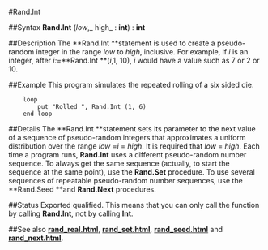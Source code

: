 
#Rand.Int

##Syntax
**Rand.Int** (_low_,_ high_ : **int**) : **int**



##Description
The **Rand.Int **statement is used to create a pseudo-random integer in the range _low_ to _high_, inclusive. For example, if _i_ is an integer, after _i:=_**Rand.Int **(_i_,1, 10), _i_ would have a value such as 7 or 2 or 10.



##Example
This program simulates the repeated rolling of a six sided die.


        loop
            put "Rolled ", Rand.Int (1, 6)
        end loop
##Details
The **Rand.Int **statement sets its parameter to the next value of a sequence of pseudo-random integers that approximates a uniform distribution over the range _low_ =_i_ = _high_. It is required that _low_ = _high_.
Each time a program runs, **Rand.Int** uses a different pseudo-random number sequence. To always get the same sequence (actually, to start the sequence at the same point), use the **Rand.Set** procedure.
To use several sequences of repeatable pseudo-random number sequences, use the **Rand.Seed **and **Rand.Next** procedures.



##Status
Exported qualified.
This means that you can only call the function by calling **Rand.Int**, not by calling **Int**.



##See also
**[rand_real.html](Rand.Real)**, **[rand_set.html](Rand.Set)**, **[rand_seed.html](Rand.Seed)** and **[rand_next.html](Rand.Next)**.



